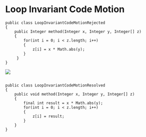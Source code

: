Loop Invariant Code Motion
=======

```
public class LoopInvariantCodeMotionRejected
{     
    public Integer method(Integer x, Integer y, Integer[] z)
    {
        for(int i = 0; i < z.length; i++)
        {
            z[i] = x * Math.abs(y);	
        }
     }
}
```

![](http://www.iconki.com/icons/Software-Applications/32x32-Applications-Basics/arrow_down_blue.png)

```

public class LoopInvariantCodeMotionResolved
{
	public void method(Integer x, Integer y, Integer[] z)
    {
        final int result = x * Math.abs(y);	
        for(int i = 0; i < z.length; i++)
        {
            z[i] = result;
        }
    }
}
```